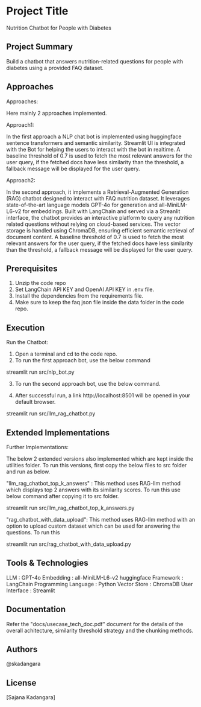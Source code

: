 
# Project Title
Nutrition Chatbot for People with
Diabetes







## Project Summary

Build a chatbot that answers nutrition-related questions for people with diabetes using a provided FAQ dataset.

## Approaches
Approaches:

Here mainly 2 approaches implemented.

Approach1: 

In the first approach a NLP chat bot is implemented using huggingface sentence transformers and semantic similarity. Streamlit UI is integrated with the Bot for helping the users to interact with the bot in realtime. A baseline threshold of 0.7 is used to fetch the most relevant answers for the user query, if the fetched docs have less similarity than the threshold, a fallback message will be displayed for the user query.

Approach2:

In the second approach,  it implements a Retrieval-Augmented Generation (RAG) chatbot designed to interact with FAQ nutrition dataset. It leverages state-of-the-art language models GPT-4o for generation and all-MiniLM-L6-v2 for embeddings. Built with LangChain and served via a Streanlit interface, the chatbot provides an interactive platform to query any nutrition related questions without relying on cloud-based services. The vector storage is handled using ChromaDB, ensuring efficient semantic retrieval of document content. A baseline threshold of 0.7 is used to fetch the most relevant answers for the user query, if the fetched docs have less similarity than the threshold, a fallback message will be displayed for the user query.
## Prerequisites

1. Unzip the code repo
2. Set LangChain API KEY and OpenAI API KEY in .env file.
3. Install the dependencies from the requirements file.
4. Make sure to keep the faq json file inside the data folder in the code repo.
## Execution

Run the Chatbot:

1. Open a terminal and cd to the code repo.
2. To run the first approach bot, use the below command

streamlit run src/nlp_bot.py

3. To run the second approach bot, use the below command.

4. After successful run, a link  http://localhost:8501 will be opened in your default browser.

streamlit run src/llm_rag_chatbot.py
## Extended Implementations

Further Implementations:

The below 2 extended versions also implemented which are kept inside the utilities folder. To run this versions, first copy the below files to src folder and run as below.

"llm_rag_chatbot_top_k_answers" : This method uses RAG-llm method which displays top 2 answers with its similarity scores. To run this use below command after copying it to src folder.

streamlit run src/llm_rag_chatbot_top_k_answers.py

"rag_chatbot_with_data_upload": This method uses RAG-llm method with an option to upload custom dataset which can be used for answering the questions. To run this

streamlit run src/rag_chatbot_with_data_upload.py
## Tools & Technologies

LLM : GPT-4o
Embedding : all-MiniLM-L6-v2 huggingface
Framework : LangChain
Programming Language : Python
Vector Store : ChromaDB
User Interface : Streamlit

## Documentation

Refer the "docs/usecase_tech_doc.pdf" document  for the details of the overall achitecture, similarity threshold strategy and the chunking methods.


## Authors

@skadangara
## License

[Sajana Kadangara]
